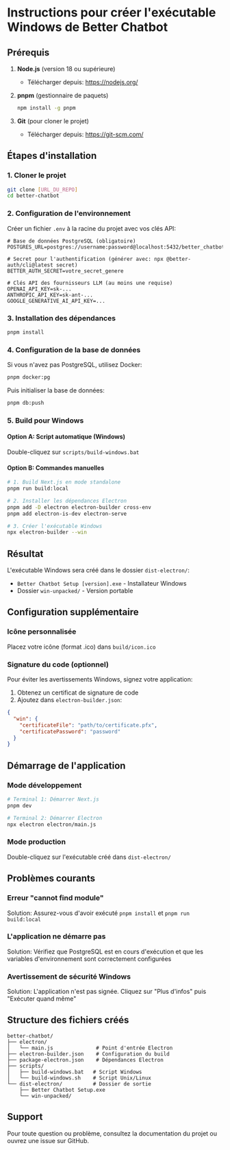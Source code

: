 # Instructions pour créer l'exécutable Windows de Better Chatbot

## Prérequis

1. **Node.js** (version 18 ou supérieure)
   - Télécharger depuis: https://nodejs.org/

2. **pnpm** (gestionnaire de paquets)
   ```bash
   npm install -g pnpm
   ```

3. **Git** (pour cloner le projet)
   - Télécharger depuis: https://git-scm.com/

## Étapes d'installation

### 1. Cloner le projet

```bash
git clone [URL_DU_REPO]
cd better-chatbot
```

### 2. Configuration de l'environnement

Créer un fichier `.env` à la racine du projet avec vos clés API:

```env
# Base de données PostgreSQL (obligatoire)
POSTGRES_URL=postgres://username:password@localhost:5432/better_chatbot

# Secret pour l'authentification (générer avec: npx @better-auth/cli@latest secret)
BETTER_AUTH_SECRET=votre_secret_genere

# Clés API des fournisseurs LLM (au moins une requise)
OPENAI_API_KEY=sk-...
ANTHROPIC_API_KEY=sk-ant-...
GOOGLE_GENERATIVE_AI_API_KEY=...
```

### 3. Installation des dépendances

```bash
pnpm install
```

### 4. Configuration de la base de données

Si vous n'avez pas PostgreSQL, utilisez Docker:
```bash
pnpm docker:pg
```

Puis initialiser la base de données:
```bash
pnpm db:push
```

### 5. Build pour Windows

#### Option A: Script automatique (Windows)

Double-cliquez sur `scripts/build-windows.bat`

#### Option B: Commandes manuelles

```bash
# 1. Build Next.js en mode standalone
pnpm run build:local

# 2. Installer les dépendances Electron
pnpm add -D electron electron-builder cross-env
pnpm add electron-is-dev electron-serve

# 3. Créer l'exécutable Windows
npx electron-builder --win
```

## Résultat

L'exécutable Windows sera créé dans le dossier `dist-electron/`:
- `Better Chatbot Setup [version].exe` - Installateur Windows
- Dossier `win-unpacked/` - Version portable

## Configuration supplémentaire

### Icône personnalisée

Placez votre icône (format .ico) dans `build/icon.ico`

### Signature du code (optionnel)

Pour éviter les avertissements Windows, signez votre application:
1. Obtenez un certificat de signature de code
2. Ajoutez dans `electron-builder.json`:
```json
{
  "win": {
    "certificateFile": "path/to/certificate.pfx",
    "certificatePassword": "password"
  }
}
```

## Démarrage de l'application

### Mode développement
```bash
# Terminal 1: Démarrer Next.js
pnpm dev

# Terminal 2: Démarrer Electron
npx electron electron/main.js
```

### Mode production
Double-cliquez sur l'exécutable créé dans `dist-electron/`

## Problèmes courants

### Erreur "cannot find module"
Solution: Assurez-vous d'avoir exécuté `pnpm install` et `pnpm run build:local`

### L'application ne démarre pas
Solution: Vérifiez que PostgreSQL est en cours d'exécution et que les variables d'environnement sont correctement configurées

### Avertissement de sécurité Windows
Solution: L'application n'est pas signée. Cliquez sur "Plus d'infos" puis "Exécuter quand même"

## Structure des fichiers créés

```
better-chatbot/
├── electron/
│   └── main.js              # Point d'entrée Electron
├── electron-builder.json    # Configuration du build
├── package-electron.json    # Dépendances Electron
├── scripts/
│   ├── build-windows.bat   # Script Windows
│   └── build-windows.sh    # Script Unix/Linux
└── dist-electron/          # Dossier de sortie
    ├── Better Chatbot Setup.exe
    └── win-unpacked/
```

## Support

Pour toute question ou problème, consultez la documentation du projet ou ouvrez une issue sur GitHub.